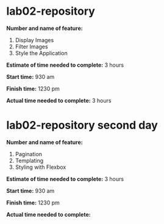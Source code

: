 # lab02-repository

**Number and name of feature:**
1. Display Images
2. Filter Images
3. Style the Application

**Estimate of time needed to complete:** 3 hours

**Start time:** 930 am

**Finish time:** 1230 pm

**Actual time needed to complete:** 3 hours

# lab02-repository second day
**Number and name of feature:**
1. Pagination
2. Templating
3. Styling with Flexbox

**Estimate of time needed to complete:** 3 hours

**Start time:** 930 am

**Finish time:** 1230 pm

**Actual time needed to complete:** 
